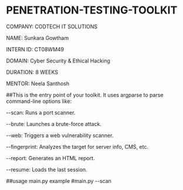 # PENETRATION-TESTING-TOOLKIT

COMPANY: CODTECH IT SOLUTIONS

NAME: Sunkara Gowtham

INTERN ID: CT08WM49

DOMAIN: Cyber Security & Ethical Hacking

DURATION: 8 WEEKS

MENTOR: Neela Santhosh



##This is the entry point of your toolkit. It uses argparse to parse command-line options like:

--scan: Runs a port scanner.

--brute: Launches a brute-force attack.

--web: Triggers a web vulnerability scanner.

--fingerprint: Analyzes the target for server info, CMS, etc.

--report: Generates an HTML report.

--resume: Loads the last session.

##usage 
      main.py <arg>
      example #main.py --scan
